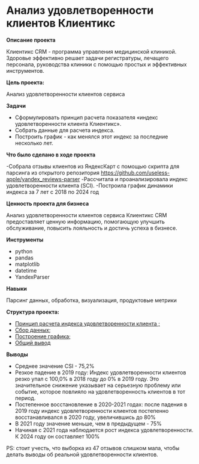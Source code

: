 # Анализ удовлетворенности клиентов Клиентикс

**Описание проекта**

Клиентикс CRM -  программа управления медицинской клиникой. Здоровье эффективно решает задачи регистратуры, лечащего персонала, руководства клиники с помощью простых и эффективных инструментов. 

**Цель проекта:**

Анализ удовлетворенности клиентов сервиса


**Задачи**

- Сформулировать принцип расчета показателя «индекс удовлетворенности клиента Клиентикс». 
- ⁠Собрать данные для расчета индекса. ⁠
- Построить график - как менялся этот индекс за последние несколько лет.
   
**Что было сделано в ходе проекта**

-Собрала отзывы клиентов из ЯндексКарт с помощью скрипта для парсинга из открытого репозитория https://github.com/useless-apple/yandex_reviews-parser
-Рассчитала и проанализировала индекс удовлетворенности клиента (SCI). 
-Построила график динамики индекса за 7 лет с 2018 по 2024 год


**Ценность проекта для бизнеса**

Анализ удовлетворенности клиентов сервиса Клиентикс CRM предоставляет ценную информацию, помогающую улучшить обслуживание, повысить лояльность и достичь успеха в бизнесе.


**Инструменты**

* python
* pandas
* matplotlib
* datetime
* YandexParser

**Навыки**

Парсинг данных, обработка, визуализация, продуктовые метрики

**Структура проекта:**

- [Принцип расчета индекса удовлетворенности клиента ;](#preview)
- [Сбор данных;](#preprocessing)
- [Построение графика;](#analysis)
- [Общий вывод](#theend)


**Выводы**

* Среднее значение CSI - 75,2%
* Резкое падение в 2019 году: Индекс удовлетворенности клиентов резко упал с 100,0% в 2018 году до 0% в 2019 году. Это значительное снижение указывает на серьезную проблему или событие, которое повлияло на удовлетворенность клиентов в тот период. 
* Постепенное восстановление в 2020-2021 годах: после падения в 2019 году индекс удовлетворенности клиентов постепенно восстанавливался в 2020 году, увеличившись  до 80%
* В 2021 году значение меньше, чем в предыдущем - 75%
* Начиная с 2021 года наблюдается рост индекса удовлетворенности. К 2024 году он составляет 100% 

PS: стоит учесть, что выборка из 47 отзывов слишком мала, чтобы делать выводы об реальной удовлетворенности клиентов. 
 

